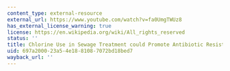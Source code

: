 ```yaml
---
content_type: external-resource
external_url: https://www.youtube.com/watch?v=fa0UmgTWUz8
has_external_license_warning: true
license: https://en.wikipedia.org/wiki/All_rights_reserved
status: ''
title: Chlorine Use in Sewage Treatment could Promote Antibiotic Resistance
uid: 697a2000-23a5-4e18-8108-7072bd18bed7
wayback_url: ''
---
```

